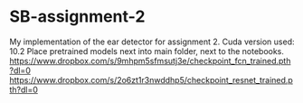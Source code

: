# SB-assignment-2

My implementation of the ear detector for assignment 2.
Cuda version used: 10.2
Place pretrained models next into main folder, next to the notebooks.
https://www.dropbox.com/s/9mhpm5sfmsutj3e/checkpoint_fcn_trained.pth?dl=0
https://www.dropbox.com/s/2o6zt1r3nwddhp5/checkpoint_resnet_trained.pth?dl=0
